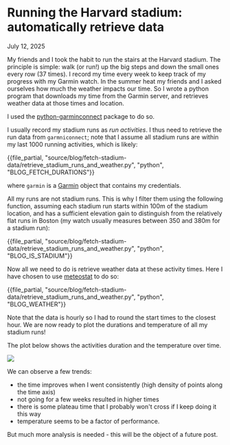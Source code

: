 # Running the Harvard stadium: automatically retrieve data

July 12, 2025

My friends and I took the habit to run the stairs at the Harvard stadium.
The principle is simple: walk (or run!) up the big steps and down the small ones every row (37 times).
I record my time every week to keep track of my progress with my Garmin watch.
In the summer heat my friends and I asked ourselves how much the weather impacts our time.
So I wrote a python program that downloads my time from the Garmin server, and retrieves weather data at those times and location.

I used the [python-garminconnect](https://github.com/cyberjunky/python-garminconnect/tree/master) package to do so.

I usually record my stadium runs as _run activities_. 
I thus need to retrieve the run data from `garmniconnect`; note that I assume all stadium runs are within my last 1000 running activities, which is likely:

{{file_partial, "source/blog/fetch-stadium-data/retrieve_stadium_runs_and_weather.py", "python", "BLOG_FETCH_DURATIONS"}}

where `garmin` is a [Garmin](https://github.com/cyberjunky/python-garminconnect/blob/master/garminconnect/__init__.py#L16) object that contains my credentials.

All my runs are not stadium runs.
This is why I filter them using the following function, assuming each stadium run starts within 100m of the stadium location, and has a sufficient elevation gain to distinguish from the relatively flat runs in Boston (my watch usually measures between 350 and 380m for a stadium run):

{{file_partial, "source/blog/fetch-stadium-data/retrieve_stadium_runs_and_weather.py", "python", "BLOG_IS_STADIUM"}}


Now all we need to do is retrieve weather data at these activity times.
Here I have chosen to use [meteostat](https://dev.meteostat.net/python/) to do so:

{{file_partial, "source/blog/fetch-stadium-data/retrieve_stadium_runs_and_weather.py", "python", "BLOG_WEATHER"}}

Note that the data is hourly so I had to round the start times to the closest hour.
We are now ready to plot the durations and temperature of all my stadium runs!

The plot below shows the activities duration and the temperature over time.

![](../images/blog/fetch-stadium-data/raw_data.svg)

We can observe a few trends:

* the time improves when I went consistently (high density of points along the time axis)  
* not going for a few weeks resulted in higher times  
* there is some plateau time that I probably won't cross if I keep doing it this way  
* temperature seems to be a factor of performance.

But much more analysis is needed - this will be the object of a future post.
